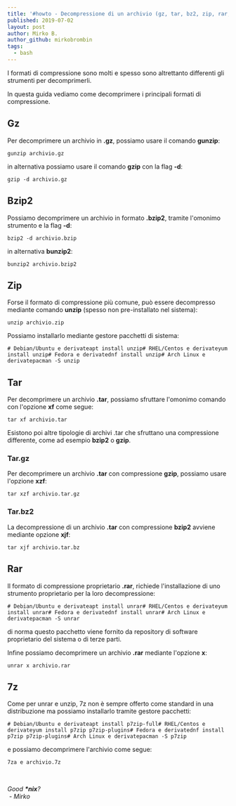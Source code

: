 ```yaml
---
title: '#howto - Decompressione di un archivio (gz, tar, bz2, zip, rar, 7z)'
published: 2019-07-02
layout: post
author: Mirko B.
author_github: mirkobrombin
tags:
  - bash
---
```

<p>I formati di compressione sono molti e spesso sono altrettanto differenti gli strumenti per decomprimerli.</p><p>In questa guida vediamo come decomprimere i principali formati di compressione.</p><h2>Gz</h2><p>Per decomprimere un archivio in <strong>.gz</strong>, possiamo usare il comando <strong>gunzip</strong>:</p><pre><code>gunzip archivio.gz</code></pre><p>in alternativa possiamo usare il comando <strong>gzip</strong> con la flag <strong>-d</strong>:</p><pre><code>gzip -d archivio.gz</code></pre><h2>Bzip2</h2><p>Possiamo decomprimere un archivio in formato <strong>.bzip2</strong>, tramite l'omonimo strumento e la flag <strong>-d</strong>:</p><pre><code>bzip2 -d archivio.bzip</code></pre><p>in alternativa <strong>bunzip2</strong>:</p><pre><code>bunzip2 archivio.bzip2</code></pre><h2>Zip</h2><p>Forse il formato di compressione più comune, può essere decompresso mediante comando <strong>unzip</strong> (spesso non pre-installato nel sistema):</p><pre><code>unzip archivio.zip</code></pre><p>Possiamo installarlo mediante gestore pacchetti di sistema:</p><pre><code># Debian/Ubuntu e derivateapt install unzip# RHEL/Centos e derivateyum install unzip# Fedora e derivatednf install unzip# Arch Linux e derivatepacman -S unzip</code></pre><h2>Tar</h2><p>Per decomprimere un archivio <strong>.tar</strong>, possiamo sfruttare l'omonimo comando con l'opzione <strong>xf</strong> come segue:</p><pre><code>tar xf archivio.tar</code></pre><p>Esistono poi altre tipologie di archivi .tar che sfruttano una compressione differente, come ad esempio <strong>bzip2</strong> o <strong>gzip</strong>.</p><h3>Tar.gz</h3><p>Per decomprimere un archivio <strong>.tar</strong> con compressione <strong>gzip</strong>, possiamo usare l'opzione <strong>xzf</strong>:</p><pre><code>tar xzf archivio.tar.gz</code></pre><h3>Tar.bz2</h3><p>La decompressione di un archivio <strong>.tar</strong> con compressione <strong>bzip2</strong> avviene mediante opzione <strong>xjf</strong>:</p><pre><code>tar xjf archivio.tar.bz</code></pre><h2>Rar</h2><p>Il formato di compressione proprietario <strong>.rar</strong>, richiede l'installazione di uno strumento proprietario per la loro decompressione:</p><pre><code># Debian/Ubuntu e derivateapt install unrar# RHEL/Centos e derivateyum install unrar# Fedora e derivatednf install unrar# Arch Linux e derivatepacman -S unrar</code></pre><p>di norma questo pacchetto viene fornito da repository di software proprietario del sistema o di terze parti.</p><p>Infine possiamo decomprimere un archivio <strong>.rar</strong> mediante l'opzione <strong>x</strong>:</p><pre><code>unrar x archivio.rar</code></pre><h2>7z</h2><p>Come per unrar e unzip, 7z non è sempre offerto come standard in una distribuzione ma possiamo installarlo tramite gestore pacchetti:</p><pre><code class="language-bash"># Debian/Ubuntu e derivateapt install p7zip-full# RHEL/Centos e derivateyum install p7zip p7zip-plugins# Fedora e derivatednf install p7zip p7zip-plugins# Arch Linux e derivatepacman -S p7zip</code></pre><p>e possiamo decomprimere l'archivio come segue:</p><pre><code class="language-bash">7za e archivio.7z</code></pre><p>&nbsp;</p><p><em>Good&nbsp;<strong>*nix</strong>?</em><br /><em>&nbsp;- Mirko</em></p>